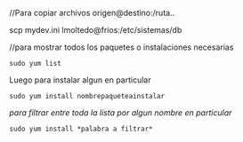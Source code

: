 //Para copiar archivos origen@destino:/ruta..

scp mydev.ini lmoltedo@frios:/etc/sistemas/db

//para mostrar todos los paquetes o instalaciones necesarias

```
sudo yum list
```


Luego para instalar algun en particular

```
sudo yum install nombrepaqueteainstalar
```

*para filtrar entre toda la lista por algun nombre en particular*

```
sudo yum install *palabra a filtrar*
```
